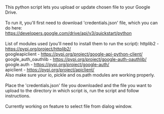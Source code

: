 This python script lets you upload or update chosen file to your Google Drive.\
\
To run it, you'll first need to download 'credentials.json' file, which you can do here:\
https://developers.google.com/drive/api/v3/quickstart/python  
\
List of modules used (you'll need to install them to run the script):
httplib2 - https://pypi.org/project/httplib2/  
googleapiclient - https://pypi.org/project/google-api-python-client/  
google_auth_oauthlib - https://pypi.org/project/google-auth-oauthlib/  
google.auth - https://pypi.org/project/google-auth/  
apiclient - https://pypi.org/project/apiclient/  
Also make sure your io, pickle and os.path modules are working properly.\
\
Place the 'credentials.json' file you downloaded and the file you want to upload to the
directory in which script is, run the script and follow instructions.\
\
Currently working on feature to select file from dialog window.